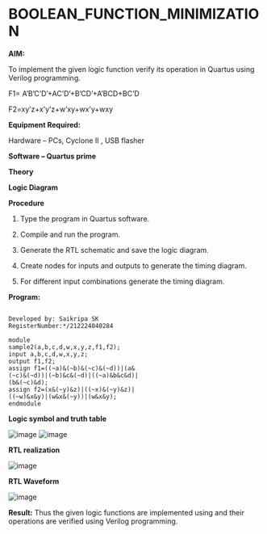 # BOOLEAN_FUNCTION_MINIMIZATION

**AIM:**

To implement the given logic function verify its operation in Quartus using Verilog programming.

F1= A’B’C’D’+AC’D’+B’CD’+A’BCD+BC’D 

F2=xy’z+x’y’z+w’xy+wx’y+wxy

**Equipment Required:**

Hardware – PCs, Cyclone II , USB flasher

**Software – Quartus prime**

**Theory**

**Logic Diagram**

**Procedure**

1.	Type the program in Quartus software.

2.	Compile and run the program.

3.	Generate the RTL schematic and save the logic diagram.

4.	Create nodes for inputs and outputs to generate the timing diagram.

5.	For different input combinations generate the timing diagram.


**Program:**

```/* Program to implement the given logic function and to verify its operations in quartus using Verilog programming. 

Developed by: Saikripa SK 
RegisterNumber:*/212224040284

module
sample2(a,b,c,d,w,x,y,z,f1,f2);
input a,b,c,d,w,x,y,z;
output f1,f2;
assign f1=((~a)&(~b)&(~c)&(~d))|(a&
(~c)&(~d))|(~b)&c&(~d)|((~a)&b&c&d)|
(b&(~c)&d);
assign f2=(x&(~y)&z)|((~x)&(~y)&z)|
((~w)&x&y)|(w&x&(~y))|(w&x&y);
endmodule
```
**Logic symbol and truth table**

![image](https://github.com/user-attachments/assets/312a5b5e-6e0e-45ed-a690-10b9cc01ab4e)
![image](https://github.com/user-attachments/assets/02a84a58-7138-4cd2-a9a5-1c5e5ebed9f0)

**RTL realization**

![image](https://github.com/user-attachments/assets/5e3d61f0-59f4-4728-9f14-09d7d2e4d198)

**RTL Waveform**

![image](https://github.com/user-attachments/assets/28cdf32f-f657-4948-b2b4-212d541a332f)

**Result:**
Thus the given logic functions are implemented using and their operations are verified using Verilog programming.

